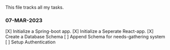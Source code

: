 This file tracks all my tasks.
### 07-MAR-2023
[X] Initialize a Spring-boot app.
[X] Initialize a Seperate React-app.
[X] Create a Database Schema
[ ] Append Schema for needs-gathering system
[ ] Setup Authentication